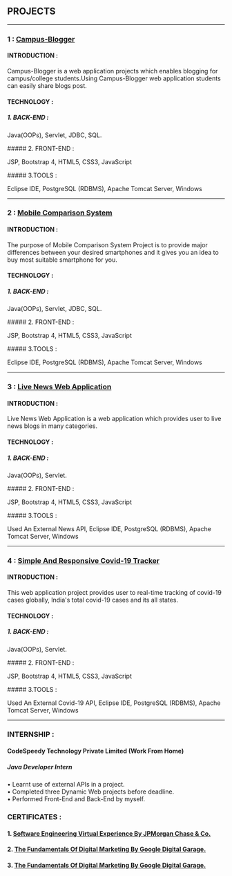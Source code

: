 ## PROJECTS

---

### 1 : [Campus-Blogger](https://github.com/SanjayMehra-27/CampusBlogger)

#### INTRODUCTION :

Campus-Blogger is a web application projects which enables blogging for campus/college students.Using Campus-Blogger web application students can easily share blogs post.

#### TECHNOLOGY :
##### 1. BACK-END :
<p> Java(OOPs), Servlet, JDBC, SQL. </p>
##### 2. FRONT-END :
<p> JSP, Bootstrap 4, HTML5, CSS3, JavaScript</p>
##### 3.TOOLS :
<p> Eclipse IDE, PostgreSQL (RDBMS), Apache Tomcat Server, Windows   </p>
  
 ---

### 2 : [Mobile Comparison System](https://coderspacket.com/mobile-comparison-system-in-java-using-jsp-servlet-bootstrap)

#### INTRODUCTION :

The purpose of Mobile Comparison System Project is to provide major differences between your desired smartphones and it gives you an idea to buy most suitable smartphone for you.

#### TECHNOLOGY :
##### 1. BACK-END :
<p> Java(OOPs), Servlet, JDBC, SQL. </p>
##### 2. FRONT-END :
<p> JSP, Bootstrap 4, HTML5, CSS3, JavaScript</p>
##### 3.TOOLS :
<p> Eclipse IDE, PostgreSQL (RDBMS), Apache Tomcat Server, Windows   </p>

---

### 3 : [Live News Web Application](https://coderspacket.com/live-news-web-application-using-news-api-in-java)

#### INTRODUCTION :
Live News Web Application is a web application which provides user to live news blogs in many categories.

#### TECHNOLOGY :
##### 1. BACK-END :
<p> Java(OOPs), Servlet. </p>
##### 2. FRONT-END :
<p> JSP, Bootstrap 4, HTML5, CSS3, JavaScript</p>
##### 3.TOOLS :
<p> Used An External News API, Eclipse IDE, PostgreSQL (RDBMS), Apache Tomcat Server, Windows   </p>


---

### 4 : [Simple And Responsive Covid-19 Tracker](https://coderspacket.com/simple-and-responsive-covid-19-tracker-web-application-using-covid-19-api-in-java)

#### INTRODUCTION :
This web application project provides user to real-time tracking of covid-19 cases globally, India's total covid-19 cases and its all states.

#### TECHNOLOGY :
##### 1. BACK-END :
<p> Java(OOPs), Servlet. </p>
##### 2. FRONT-END :
<p> JSP, Bootstrap 4, HTML5, CSS3, JavaScript</p>
##### 3.TOOLS :
<p> Used An External Covid-19 API, Eclipse IDE, PostgreSQL (RDBMS), Apache Tomcat Server, Windows   </p>

---

### INTERNSHIP :

#### CodeSpeedy Technology Private Limited (Work From Home)
##### Java Developer Intern
• Learnt use of external APIs in a project.<br>
• Completed three Dynamic Web projects before deadline.<br>
• Performed Front-End and Back-End by myself.<br>

### CERTIFICATES :
#### 1. [Software Engineering Virtual Experience By JPMorgan Chase & Co.](https://drive.google.com/file/d/163zKNAdN_MBHKr0VGksBX7acrL6wKdhu/view?usp=sharing)
#### 2. [The Fundamentals Of Digital Marketing By Google Digital Garage.](https://drive.google.com/file/d/1xhgYYI-ud4ftCxdcM2YetH7bDtKUwnPj/view?usp=sharing)
#### 3. [The Fundamentals Of Digital Marketing By Google Digital Garage.](https://drive.google.com/file/d/15zOHwNn0ffvnFeYlM3PfHGbzQB3hVo9m/view?usp=sharing)
<!-- Remove above link if you don't want to attibute -->
